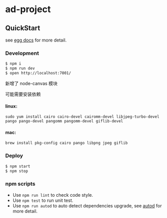 # ad-project



## QuickStart

<!-- add docs here for user -->

see [egg docs][egg] for more detail.


### Development

```bash
$ npm i
$ npm run dev
$ open http://localhost:7001/
```
新增了 node-canvas 模块 

可能需要安装依赖

#### linux: 
```$xslt
sudo yum install cairo cairo-devel cairomm-devel libjpeg-turbo-devel pango pango-devel pangomm pangomm-devel giflib-devel
```
#### mac:
```$xslt
brew install pkg-config cairo pango libpng jpeg giflib
```
### Deploy

```bash
$ npm start
$ npm stop
```

### npm scripts

- Use `npm run lint` to check code style.
- Use `npm test` to run unit test.
- Use `npm run autod` to auto detect dependencies upgrade, see [autod](https://www.npmjs.com/package/autod) for more detail.


[egg]: https://eggjs.org
